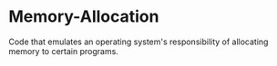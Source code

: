 # Memory-Allocation
Code that emulates an operating system's responsibility of allocating memory to certain programs.
